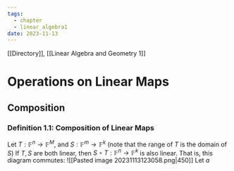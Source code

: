 ```yaml
---
tags:
  - chapter
  - linear_algebra1
date: 2023-11-13
---
```

[[Directory]], [[Linear Algebra and Geometry 1]]
# Operations on Linear Maps
## Composition
### Definition 1.1: Composition of Linear Maps
Let ${} T: \mathbb{F}^{n}\to{}\mathbb{F}^{M}$, and ${} S: \mathbb{F}^{m}\to{}\mathbb{F}^{k} {}$ (note that the range of $T {}$ is the domain of $S {}$)
If ${} T,\, S {}$ are both linear, then ${} S\circ T: \mathbb{F}^{n}\to{}\mathbb{F}^{k} {}$ is also linear. That is, this diagram commutes:
![[Pasted image 20231113123058.png|450]]
Let $a$ 